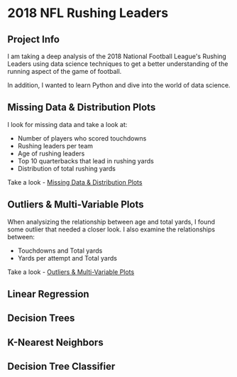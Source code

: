 # 2018 NFL Rushing Leaders

## Project Info

I am taking a deep analysis of the 2018 National Football League's Rushing Leaders using data science techniques to get a better understanding of the running aspect of the game of football. 

In addition, I wanted to learn Python and dive into the world of data science.

## Missing Data & Distribution Plots

I look for missing data and take a look at:

- Number of players who scored touchdowns
- Rushing leaders per team
- Age of rushing leaders
- Top 10 quarterbacks that lead in rushing yards
- Distribution of total rushing yards

Take a look - [Missing Data & Distribution Plots](https://github.com/jrosario22/2018NFLRushingLeaders/blob/master/MissingDataDistributionPlots.ipynb)

## Outliers & Multi-Variable Plots

When analysizing the relationship between age and total yards, I found some outlier that needed a closer look. I also examine the relationships between:

- Touchdowns and Total yards
- Yards per attempt and Total yards

Take a look - [Outliers & Multi-Variable Plots](https://github.com/jrosario22/2018NFLRushingLeaders/blob/master/OutliersMultiVariablePlots.ipynb)

## Linear Regression

## Decision Trees

## K-Nearest Neighbors

## Decision Tree Classifier
